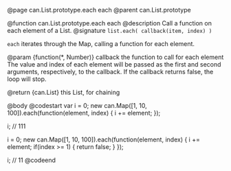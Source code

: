 @page can.List.prototype.each each
@parent can.List.prototype

@function can.List.prototype.each each
@description Call a function on each element of a List.
@signature `list.each( callback(item, index) )`

`each` iterates through the Map, calling a function
for each element.

@param {function(*, Number)} callback the function to call for each element
The value and index of each element will be passed as the first and second
arguments, respectively, to the callback. If the callback returns false,
the loop will stop.

@return {can.List} this List, for chaining

@body
@codestart
var i = 0;
new can.Map([1, 10, 100]).each(function(element, index) {
    i += element;
});

i; // 111

i = 0;
new can.Map([1, 10, 100]).each(function(element, index) {
    i += element;
    if(index >= 1) {
        return false;
    }
});

i; // 11
@codeend
